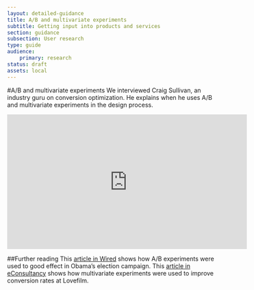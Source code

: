 ```yaml
---
layout: detailed-guidance
title: A/B and multivariate experiments
subtitle: Getting input into products and services
section: guidance
subsection: User research
type: guide 
audience: 
    primary: research 
status: draft
assets: local
---
```

    
#A/B and multivariate experiments
We interviewed Craig Sullivan, an industry guru on conversion optimization. He explains when he uses A/B and multivariate experiments in the design process.

<iframe width="560" height="315" src="http://www.youtube.com/embed/mS0RKEUPnLA?rel=0" frameborder="0" allowfullscreen></iframe>

##Further reading
This [article in Wired](http://www.wired.com/business/2012/04/ff_abtesting/all/1) shows how A/B experiments were used to good effect in Obama’s election campaign.
This [article in eConsultancy](http://econsultancy.com/uk/blog/2454-q-a-lovefilm-s-craig-sullivan-on-a-b-and-multi-variate-testing) shows how multivariate experiments were used to improve conversion rates at Lovefilm.
